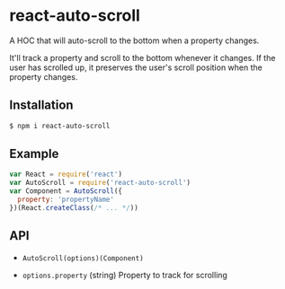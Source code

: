 # react-auto-scroll

A HOC that will auto-scroll to the bottom when a property changes.

It'll track a property and scroll to the bottom whenever it changes. If the user has scrolled up, it preserves the user's scroll position when the property changes.

## Installation

```sh
$ npm i react-auto-scroll
```

## Example

```js
var React = require('react')
var AutoScroll = require('react-auto-scroll')
var Component = AutoScroll({
  property: 'propertyName'
})(React.createClass(/* ... */))
```

## API

* `AutoScroll(options)(Component)`

* `options.property` (string) Property to track for scrolling
